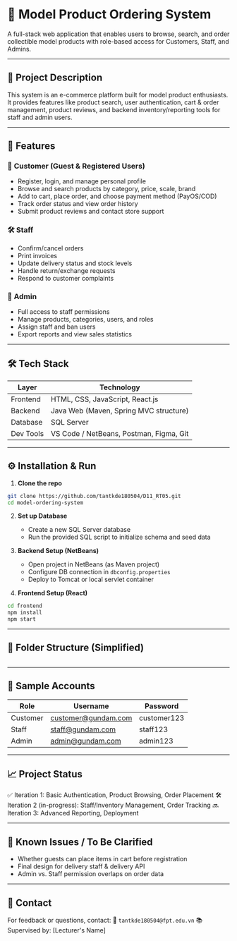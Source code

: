 # 🧾 Model Product Ordering System

A full-stack web application that enables users to browse, search, and order collectible model products with role-based access for Customers, Staff, and Admins.

---

## 📌 Project Description

This system is an e-commerce platform built for model product enthusiasts. It provides features like product search, user authentication, cart & order management, product reviews, and backend inventory/reporting tools for staff and admin users.

---

## 🚀 Features

### 👤 **Customer (Guest & Registered Users)**

* Register, login, and manage personal profile
* Browse and search products by category, price, scale, brand
* Add to cart, place order, and choose payment method (PayOS/COD)
* Track order status and view order history
* Submit product reviews and contact store support

### 🛠️ **Staff**

* Confirm/cancel orders
* Print invoices
* Update delivery status and stock levels
* Handle return/exchange requests
* Respond to customer complaints

### 🔧 **Admin**

* Full access to staff permissions
* Manage products, categories, users, and roles
* Assign staff and ban users
* Export reports and view sales statistics

---

## 🛠️ Tech Stack

| Layer     | Technology                              |
| --------- | --------------------------------------- |
| Frontend  | HTML, CSS, JavaScript, React.js         |
| Backend   | Java Web (Maven, Spring MVC structure)  |
| Database  | SQL Server                              |
| Dev Tools | VS Code / NetBeans, Postman, Figma, Git |

---

## ⚙️ Installation & Run

1. **Clone the repo**

```bash
git clone https://github.com/tantkde180504/D11_RT05.git
cd model-ordering-system
```

2. **Set up Database**

   * Create a new SQL Server database
   * Run the provided SQL script to initialize schema and seed data

3. **Backend Setup (NetBeans)**

   * Open project in NetBeans (as Maven project)
   * Configure DB connection in `dbconfig.properties`
   * Deploy to Tomcat or local servlet container

4. **Frontend Setup (React)**

```bash
cd frontend
npm install
npm start
```

---

## 📁 Folder Structure (Simplified)

```

```

---

## 🧪 Sample Accounts

| Role     | Username   | Password |
| -------- | ---------- | -------- |
| Customer | customer@gundam.com | customer123   |
| Staff    | staff@gundam.com    | staff123   |
| Admin    | admin@gundam.com    | admin123   |

---

## 📈 Project Status

✅ Iteration 1: Basic Authentication, Product Browsing, Order Placement
🛠️ Iteration 2 (in-progress): Staff/Inventory Management, Order Tracking
🔜 Iteration 3: Advanced Reporting, Deployment

---

## 🧠 Known Issues / To Be Clarified

* Whether guests can place items in cart before registration
* Final design for delivery staff & delivery API
* Admin vs. Staff permission overlaps on order data

---

## 📧 Contact

For feedback or questions, contact:
📮 `tantkde180504@fpt.edu.vn`
📚 Supervised by: \[Lecturer's Name]


